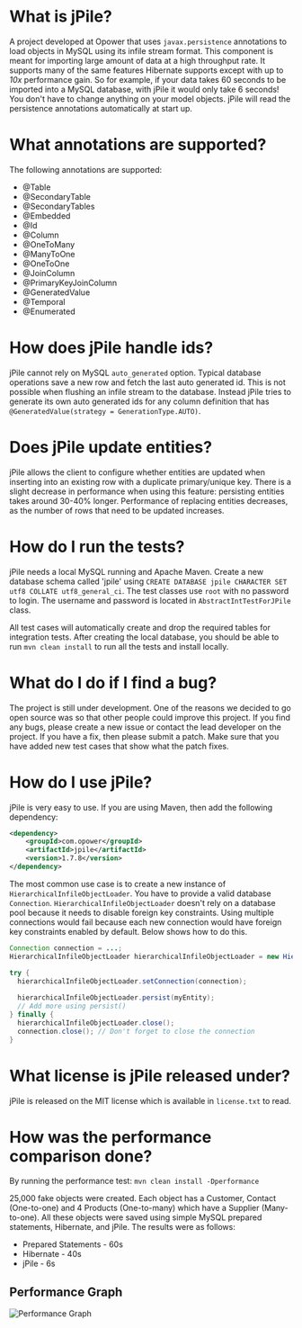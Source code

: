 # What is jPile?

A project developed at Opower that uses `javax.persistence` annotations to load objects in MySQL using its infile stream format. This component is meant for importing large amount of data at a high throughput rate. It supports many of the same features Hibernate supports except with up to _10x_ performance gain. So for example, if your data takes 60 seconds to be imported into a MySQL database, with jPile it would only take 6 seconds! You don't have to change anything on your model objects. jPile will read the persistence annotations automatically at start up.


# What annotations are supported?

The following annotations are supported:

* @Table
* @SecondaryTable
* @SecondaryTables
* @Embedded
* @Id
* @Column
* @OneToMany
* @ManyToOne
* @OneToOne
* @JoinColumn
* @PrimaryKeyJoinColumn
* @GeneratedValue
* @Temporal
* @Enumerated


# How does jPile handle ids?

jPile cannot rely on MySQL `auto_generated` option. Typical database operations save a new row and fetch the last auto generated id.  This is not possible when flushing an infile stream to the database. Instead jPile tries to generate its own auto generated ids for any column definition that has `@GeneratedValue(strategy = GenerationType.AUTO)`.

# Does jPile update entities?

jPile allows the client to configure whether entities are updated when inserting into an existing row with a duplicate primary/unique key. There is a slight decrease in performance when using this feature: persisting entities takes around 30-40% longer. Performance of replacing entities decreases, as the number of rows that need to be updated increases.

# How do I run the tests?

jPile needs a local MySQL running and Apache Maven. Create a new database schema called 'jpile' using `CREATE DATABASE jpile CHARACTER SET utf8 COLLATE utf8_general_ci`. The test classes use `root` with no password to login. The username and password is located in `AbstractIntTestForJPile` class. 

All test cases will automatically create and drop the required tables for integration tests. After creating the local database, you should be able to run `mvn clean install` to run all the tests and install locally.

# What do I do if I find a bug?

The project is still under development. One of the reasons we decided to go open source was so that other people could improve this project. If you find any bugs, please create a new issue or contact the lead developer on the project. If you have a fix, then please submit a patch. Make sure that you have added new test cases that show what the patch fixes.

# How do I use jPile?

jPile is very easy to use. If you are using Maven, then add the following dependency:

```xml
<dependency>
    <groupId>com.opower</groupId>
    <artifactId>jpile</artifactId>
    <version>1.7.8</version>
</dependency>
```

The most common use case is to create a new instance of `HierarchicalInfileObjectLoader`. You have to provide a valid database `Connection`. `HierarchicalInfileObjectLoader` doesn't rely on a database pool because it needs to disable foreign key constraints. Using multiple connections would fail because each new connection would have foreign key constraints enabled by default. Below shows how to do this.

```java
Connection connection = ...;
HierarchicalInfileObjectLoader hierarchicalInfileObjectLoader = new HierarchicalInfileObjectLoader();

try {
  hierarchicalInfileObjectLoader.setConnection(connection);
  
  hierarchicalInfileObjectLoader.persist(myEntity);
  // Add more using persist()
} finally {
  hierarchicalInfileObjectLoader.close();
  connection.close(); // Don't forget to close the connection
}
```

# What license is jPile released under?

jPile is released on the MIT license which is available in `license.txt` to read.

# How was the performance comparison done?

By running the performance test: ```mvn clean install -Dperformance```

25,000 fake objects were created. Each object has a Customer, Contact (One-to-one) and 4 Products (One-to-many) which have a Supplier (Many-to-one). All these objects were saved using simple MySQL prepared statements, Hibernate, and jPile. The results were as follows:

* Prepared Statements - 60s
* Hibernate - 40s                     
* jPile - 6s

## Performance Graph

![Performance Graph](http://i.imgur.com/2yiT2.jpg)
